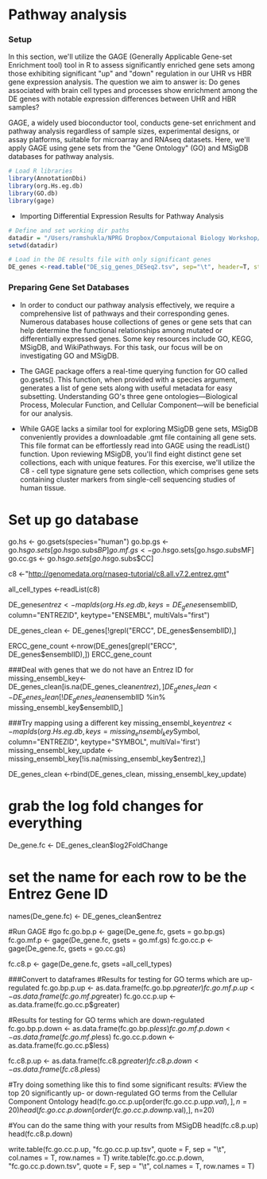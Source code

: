 # Pathway analysis
### Setup
In this section, we'll utilize the GAGE (Generally Applicable Gene-set Enrichment tool) tool in R to assess significantly enriched gene sets among those exhibiting significant "up" and "down" regulation in our UHR vs HBR gene expression analysis. The question we aim to answer is: Do genes associated with brain cell types and processes show enrichment among the DE genes with notable expression differences between UHR and HBR samples?

GAGE, a widely used bioconductor tool, conducts gene-set enrichment and pathway analysis regardless of sample sizes, experimental designs, or assay platforms, suitable for microarray and RNAseq datasets. Here, we'll apply GAGE using gene sets from the "Gene Ontology" (GO) and MSigDB databases for pathway analysis.

```R
# Load R libraries 
library(AnnotationDbi)
library(org.Hs.eg.db)
library(GO.db)
library(gage)
```
- Importing Differential Expression Results for Pathway Analysis
```R
# Define and set working dir paths
datadir = "/Users/ramshukla/NPRG Dropbox/Computaional Biology Workshop/Day2/Differential Expression/DE_Results"
setwd(datadir)

# Load in the DE results file with only significant genes
DE_genes <-read.table("DE_sig_genes_DESeq2.tsv", sep="\t", header=T, stringsAsFactors = F)
```
### Preparing Gene Set Databases
- In order to conduct our pathway analysis effectively, we require a comprehensive list of pathways and their corresponding genes. Numerous databases house collections of genes or gene sets that can help determine the functional relationships among mutated or differentially expressed genes. Some key resources include GO, KEGG, MSigDB, and WikiPathways. For this task, our focus will be on investigating GO and MSigDB.

- The GAGE package offers a real-time querying function for GO called go.gsets(). This function, when provided with a species argument, generates a list of gene sets along with useful metadata for easy subsetting. Understanding GO's three gene ontologies—Biological Process, Molecular Function, and Cellular Component—will be beneficial for our analysis.

- While GAGE lacks a similar tool for exploring MSigDB gene sets, MSigDB conveniently provides a downloadable .gmt file containing all gene sets. This file format can be effortlessly read into GAGE using the readList() function. Upon reviewing MSigDB, you'll find eight distinct gene set collections, each with unique features. For this exercise, we'll utilize the C8 - cell type signature gene sets collection, which comprises gene sets containing cluster markers from single-cell sequencing studies of human tissue.


# Set up go database
go.hs <- go.gsets(species="human")
go.bp.gs <- go.hs$go.sets[go.hs$go.subs$BP]
go.mf.gs <- go.hs$go.sets[go.hs$go.subs$MF]
go.cc.gs <- go.hs$go.sets[go.hs$go.subs$CC]

c8 <-"http://genomedata.org/rnaseq-tutorial/c8.all.v7.2.entrez.gmt"

all_cell_types <-readList(c8)

DE_genes$entrez <- mapIds(org.Hs.eg.db, keys=DE_genes$ensemblID, column="ENTREZID", keytype="ENSEMBL", multiVals="first")

DE_genes_clean <- DE_genes[!grepl("ERCC", DE_genes$ensemblID),]

ERCC_gene_count <-nrow(DE_genes[grepl("ERCC", DE_genes$ensemblID),])
ERCC_gene_count

###Deal with genes that we do not have an Entrez ID for 
missing_ensembl_key<-DE_genes_clean[is.na(DE_genes_clean$entrez),]
DE_genes_clean <-DE_genes_clean[!DE_genes_clean$ensemblID %in% missing_ensembl_key$ensemblID,]

###Try mapping using a different key
missing_ensembl_key$entrez <- mapIds(org.Hs.eg.db, keys=missing_ensembl_key$Symbol, column="ENTREZID", keytype="SYMBOL", multiVal='first')
missing_ensembl_key_update <- missing_ensembl_key[!is.na(missing_ensembl_key$entrez),]

DE_genes_clean <-rbind(DE_genes_clean, missing_ensembl_key_update)

# grab the log fold changes for everything
De_gene.fc <- DE_genes_clean$log2FoldChange

# set the name for each row to be the Entrez Gene ID
names(De_gene.fc) <- DE_genes_clean$entrez

#Run GAGE
#go 
fc.go.bp.p <- gage(De_gene.fc, gsets = go.bp.gs)
fc.go.mf.p <- gage(De_gene.fc, gsets = go.mf.gs)
fc.go.cc.p <- gage(De_gene.fc, gsets = go.cc.gs)

fc.c8.p <- gage(De_gene.fc, gsets =all_cell_types)


###Convert to dataframes 
#Results for testing for GO terms which are up-regulated
fc.go.bp.p.up <- as.data.frame(fc.go.bp.p$greater)
fc.go.mf.p.up <- as.data.frame(fc.go.mf.p$greater)
fc.go.cc.p.up <- as.data.frame(fc.go.cc.p$greater)

#Results for testing for GO terms which are down-regulated
fc.go.bp.p.down <- as.data.frame(fc.go.bp.p$less)
fc.go.mf.p.down <- as.data.frame(fc.go.mf.p$less)
fc.go.cc.p.down <- as.data.frame(fc.go.cc.p$less)

fc.c8.p.up <- as.data.frame(fc.c8.p$greater)
fc.c8.p.down <- as.data.frame(fc.c8.p$less)


#Try doing something like this to find some significant results:
#View the top 20 significantly up- or down-regulated GO terms from the Cellular Component Ontology
head(fc.go.cc.p.up[order(fc.go.cc.p.up$p.val),], n=20)
head(fc.go.cc.p.down[order(fc.go.cc.p.down$p.val),], n=20)

#You can do the same thing with your results from MSigDB
head(fc.c8.p.up)
head(fc.c8.p.down)

write.table(fc.go.cc.p.up, "fc.go.cc.p.up.tsv", quote = F, sep = "\t", col.names = T, row.names = T)
write.table(fc.go.cc.p.down, "fc.go.cc.p.down.tsv", quote = F, sep = "\t", col.names = T, row.names = T)

